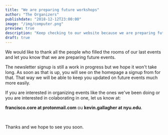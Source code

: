 ```yaml
---
title: "We are preparing future workshops"
author: "The Organizers"
publishdate: "2018-12-12T23:00:00"
image: "/img/computer.png"
preview: true
description: "Keep checking to our website because we are preparing future workshops. If you would be interested in hosting or helping with one, let us know. For contacts click on 'read more'"
draft: true
---
```


We would like to thank all the people who filled the rooms of our last events and let you know that we are preparing future events.

The newsletter signup is still a work in progress but we hope it won't take long. As soon as that is up, you will see on the homepage a signup from for that. That way we will be able to keep you updated on future events much more easily.

If you are interested in organizing events like the ones we've been doing or you are interested in colaborating in one, let us know at:

**francisco.core at protonmail.com** ou **kevin.gallagher at nyu.edu**.

 

Thanks and we hope to see you soon.
